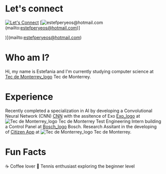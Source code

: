 # Let's connect
[![Let's Connect](https://shields.io/badge/let's%20connect!-blue?logo=linkedin&style=for-the-badge)](https://www.linkedin.com/in/estefaniaperezy)
[![estefperyeos@hotmail.com](https://img.shields.io/badge/Email-estefperyeos@hotmail.com-red?style=flat-square)(mailto:estefperyeos@hotmail.com)]

)](mailto:estefperyeos@hotmail.com)

# Who am I?
Hi, my name is Estefania and I'm currently studying computer science at [Tec de Monterrey_logo](https://github.com/EstefaniaPerezY/logos_bio/blob/main/tec_logo.png) Tec de Monterrey.

# Experience
Recently completed a specialization in AI by developing a Convolutional Neural Network (CNN) [CNN](https://github.com/EstefaniaPerezY/TC3007C_AI_datos_II/blob/main/Reto/Reto2_Entrega_Final.ipynb) with the assitence of Exo [Exo_logo](https://github.com/EstefaniaPerezY/logos_bio/blob/main/exo.png) at ![Tec de Monterrey_logo](https://github.com/EstefaniaPerezY/logos_bio/blob/main/tec_logo.png) Tec de Monterrey 
Test Engineering Intern building a Control Panel at [Bosch_logo](https://github.com/EstefaniaPerezY/logos_bio/blob/main/bosch.png) Bosch.
Research Assitant in the developing of [Citizen App](https://github.com/EstefaniaPerezY/citizen_science_app) at ![Tec de Monterrey_logo](https://github.com/EstefaniaPerezY/logos_bio/blob/main/tec_logo.png) Tec de Monterrey.

# Fun Facts
:coffee: Coffee lover
🎾 Tennis enthusiast exploring the beginner level
